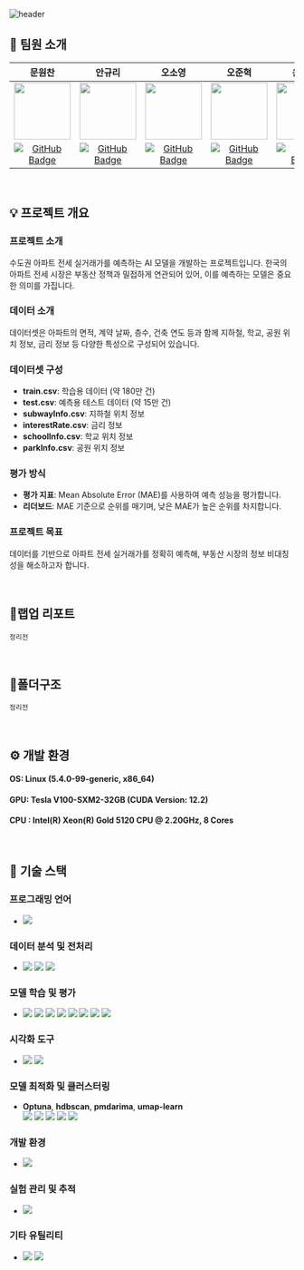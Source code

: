 ![header](https://capsule-render.vercel.app/api?type=waving&color=gradient&width=max&height=250&section=header&text=수도권-아파트-전세가-예측-모델&desc=RecSys05-오곡밥&fontSize=40&fontColor=FFFFFF&fontAlignY=40)

## 🍚 팀원 소개

|문원찬|안규리|오소영|오준혁|윤건욱|황진욱|
|:---:|:---:|:---:|:---:|:---:|:---:|
| <img src="https://github.com/user-attachments/assets/a29cbbd9-0cde-495a-bd7e-90f20759f3d1" width="100"/> | <img src="https://github.com/user-attachments/assets/c619ed82-03f3-4d48-9bba-dd60408879f9" width="100"/> | <img src="https://github.com/user-attachments/assets/1b0e54e6-57dc-4c19-97f5-69b7e6f3a9b4" width="100"/> | <img src="https://github.com/user-attachments/assets/67d19373-8cac-4676-bde1-b0637921cf7f" width="100"/> | <img src="https://github.com/user-attachments/assets/f91dd46e-9f1a-42e7-a939-db13692f4098" width="100"/> | <img src="https://github.com/user-attachments/assets/69bbb039-752e-4448-bcaa-b8a65015b778" width="100"/> |
| [![GitHub Badge](https://img.shields.io/badge/github-181717.svg?style=flat-square&logo=github&logoColor=white)](https://github.com/WonchanMoon)|[![GitHub Badge](https://img.shields.io/badge/github-181717.svg?style=flat-square&logo=github&logoColor=white)](https://github.com/notmandarin)|[![GitHub Badge](https://img.shields.io/badge/github-181717.svg?style=flat-square&logo=github&logoColor=white)](https://github.com/irrso)|[![GitHub Badge](https://img.shields.io/badge/github-181717.svg?style=flat-square&logo=github&logoColor=white)](https://github.com/ojunhyuk99)|[![GitHub Badge](https://img.shields.io/badge/github-181717.svg?style=flat-square&logo=github&logoColor=white)](https://github.com/YoonGeonWook)|[![GitHub Badge](https://img.shields.io/badge/github-181717.svg?style=flat-square&logo=github&logoColor=white)](https://github.com/hw01931)|

</br>

## 💡 프로젝트 개요

### 프로젝트 소개
수도권 아파트 전세 실거래가를 예측하는 AI 모델을 개발하는 프로젝트입니다. 한국의 아파트 전세 시장은 부동산 정책과 밀접하게 연관되어 있어, 이를 예측하는 모델은 중요한 의미를 가집니다.

### 데이터 소개
데이터셋은 아파트의 면적, 계약 날짜, 층수, 건축 연도 등과 함께 지하철, 학교, 공원 위치 정보, 금리 정보 등 다양한 특성으로 구성되어 있습니다.

### 데이터셋 구성
- **train.csv**: 학습용 데이터 (약 180만 건)
- **test.csv**: 예측용 테스트 데이터 (약 15만 건)
- **subwayInfo.csv**: 지하철 위치 정보
- **interestRate.csv**: 금리 정보
- **schoolInfo.csv**: 학교 위치 정보
- **parkInfo.csv**: 공원 위치 정보

### 평가 방식
- **평가 지표**: Mean Absolute Error (MAE)를 사용하여 예측 성능을 평가합니다.
- **리더보드**: MAE 기준으로 순위를 매기며, 낮은 MAE가 높은 순위를 차지합니다.

### 프로젝트 목표
데이터를 기반으로 아파트 전세 실거래가를 정확히 예측해, 부동산 시장의 정보 비대칭성을 해소하고자 합니다.

</br>

## 📑랩업 리포트
```
정리전
```

</br>

## 📂폴더구조
```
정리전
```
</br>

## ⚙️ 개발 환경
#### OS: Linux (5.4.0-99-generic, x86_64)
#### GPU: Tesla V100-SXM2-32GB (CUDA Version: 12.2)
#### CPU : Intel(R) Xeon(R) Gold 5120 CPU @ 2.20GHz, 8 Cores
</br>

## 🔧 기술 스택

### 프로그래밍 언어
- <img src="https://img.shields.io/badge/python-3776AB.svg?style=flat-square&logo=python&logoColor=white"/>

### 데이터 분석 및 전처리
- <img src="https://img.shields.io/badge/pandas-150458.svg?style=flat-square&logo=pandas&logoColor=white"/> <img src="https://img.shields.io/badge/numpy-013243.svg?style=flat-square&logo=numpy&logoColor=white"/> <img src="https://img.shields.io/badge/scipy-8CAAE6.svg?style=flat-square&logo=pandas&logoColor=white"/>


### 모델 학습 및 평가
- <img src="https://img.shields.io/badge/scikitlearn-F7931E.svg?style=flat-square&logo=pandas&logoColor=black"/> <img src="https://img.shields.io/badge/LightGBM-00B050.svg?style=flat-square&logoColor=white"/> <img src="https://img.shields.io/badge/XGBoost-FF5722.svg?style=flat-square&logoColor=white"/> <img src="https://img.shields.io/badge/CatBoost-03A9F4.svg?style=flat-square&logoColor=white"/> <img src="https://img.shields.io/badge/keras-D00000.svg?style=flat-square&logo=pytorch&logoColor=white"/> <img src="https://img.shields.io/badge/pytorch-EE4C2C.svg?style=flat-square&logo=pytorch&logoColor=white"/> <img src="https://img.shields.io/badge/pytorch-tabular-EE4C2D.svg?style=flat-square&logoColor=white"/> <img src="https://img.shields.io/badge/tab-transformer-pytorch-EE4C2E.svg?style=flat-square&logoColor=white"/>

  
### 시각화 도구
- <img src="https://img.shields.io/badge/matplotlib-FFD700.svg?style=flat-square&logoColor=white"/> <img src="https://img.shields.io/badge/seaborn-FFD705.svg?style=flat-square&logoColor=white"/>

### 모델 최적화 및 클러스터링
- **Optuna**, **hdbscan**, **pmdarima**, **umap-learn**  
  <img src="https://img.shields.io/badge/Optuna-0071C5.svg?style=flat-square&logo=optuna&logoColor=white"/> <img src="https://img.shields.io/badge/Optuna-0071C5.svg?style=flat-square&logo=optuna&logoColor=white"/> <img src="https://img.shields.io/badge/hdbscan-009688.svg?style=flat-square&logoColor=white"/> <img src="https://img.shields.io/badge/pmdarima-8E44AD.svg?style=flat-square&logoColor=white"/> <img src="https://img.shields.io/badge/umap--learn-2ECC71.svg?style=flat-square&logoColor=white"/>

### 개발 환경
- <img src="https://img.shields.io/badge/jupyter-F37626.svg?style=flat-square&logo=jupyter&logoColor=white"/>

### 실험 관리 및 추적
- <img src="https://img.shields.io/badge/weightsandbiases-FFBE00.svg?style=flat-square&logo=pandas&logoColor=black"/>

### 기타 유틸리티
- <img src="https://img.shields.io/badge/tqdm-FFC107.svg?style=flat-square&logo=tqdm&logoColor=black"/> <img src="https://img.shields.io/badge/openpyxl-1D8348.svg?style=flat-square&logoColor=white"/>
